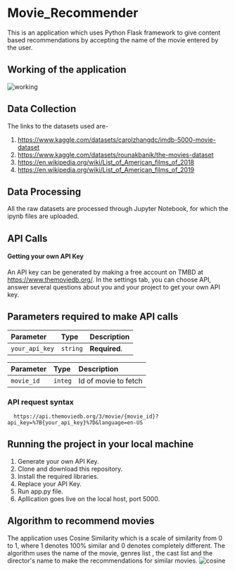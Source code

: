 # Movie_Recommender
This is an application which uses Python Flask framework to give content based recommendations by accepting the name of the movie entered by the user.
## Working of the application
![working](https://user-images.githubusercontent.com/77972615/170870827-a31a9d21-b51e-4790-913a-f16ac75b76cc.png)

## Data Collection
The links to the datasets used are-
1. https://www.kaggle.com/datasets/carolzhangdc/imdb-5000-movie-dataset
2. https://www.kaggle.com/datasets/rounakbanik/the-movies-dataset
3. https://en.wikipedia.org/wiki/List_of_American_films_of_2018
4. https://en.wikipedia.org/wiki/List_of_American_films_of_2019

## Data Processing
All the raw datasets are processed through Jupyter Notebook, for which the ipynb files are uploaded.

## API Calls

#### Getting your own API Key
An API key can be generated by making a free account on TMBD at https://www.themoviedb.org/. In the settings tab, you can choose API, answer several questions about you and your project to get your own API key.


## Parameters required to make API calls

| Parameter | Type     | Description                |
| :-------- | :------- | :------------------------- |
| `your_api_key` | `string` | **Required**. |




| Parameter  | Type     | Description                       |
| :---------- | :------- | :-------------------------------- |
| ` movie_id  ` | `integ` | Id of movie to fetch |

### API request syntax

```http
  https://api.themoviedb.org/3/movie/{movie_id}?api_key=%7B{your_api_key}%7D&language=en-US
```

## Running the project in your local machine
1. Generate your own API Key.
2. Clone and download this repository.
3. Install the required libraries.
4. Replace your API Key.
5. Run app.py file.
6. Apllication goes live on the local host, port 5000.

## Algorithm to recommend movies
The application uses Cosine Similarity which is a scale of similarity from 0 to 1, where 1 denotes 100% similar and 0 denotes completely different. The algorithm uses the name of the movie, genres list , the cast list and the director's name to make the recommendations for similar movies.
![cosine](https://user-images.githubusercontent.com/77972615/170871084-ead2b1ff-8474-45df-9150-d2b6c47b8ad7.png)




